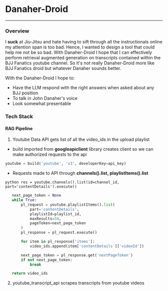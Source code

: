 # Danaher-Droid
---
### Overview

I **suck** at Jiu-Jitsu and hate having to sift through all the instructionals online my attention span is too bad. Hence, I wanted to design a tool that could help me
not be so bad. With Danaher-Droid I hope that I can effectively perform retrieval augmented generation on transcripts contained within the BJJ Fanatics youtube channel.
So it's not really Danaher-Droid more like BJJ Fanatics droid but whatever Danaher sounds better.

With the Danaher-Droid I hope to:

 - Have the LLM respond with the right answers when asked about any BJJ position
 - To talk in John Danaher's voice
 - Look somewhat presentable

### Tech Stack

 #### RAG Pipeline
 1. Youtube Data API gets list of all the video_ids in the upload playlist
   - build imported from **googleapiclient** library creates client so we can make authorized requests to the api 
 ```python 
 youtube = build('youtube', 'v3', developerKey=api_key)
 ```
   - Requests made to API through **channels().list, playlistItems().list**
 ```
 python res = youtube.channels().list(id=channel_id, part='contentDetails').execute()
 ```
 ```python 
    next_page_token = None
    while True:
        pl_request = youtube.playlistItems().list(
            part='contentDetails',
            playlistId=playlist_id,
            maxResults=50,
            pageToken=next_page_token
        )
        pl_response = pl_request.execute()

        for item in pl_response['items']:
            video_ids.append(item['contentDetails']['videoId'])

        next_page_token = pl_response.get('nextPageToken')
        if not next_page_token:
            break

    return video_ids
  ```
 2. youtube_transcript_api scrapes transcripts from youtube videos 




